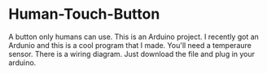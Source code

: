 # Human-Touch-Button
A button only humans can use. This is an Arduino project.
I recently got an Ardunio and this is a cool program that I made.
You'll need a temperaure sensor.
There is a wiring diagram.
Just download the file and plug in your arduino.
